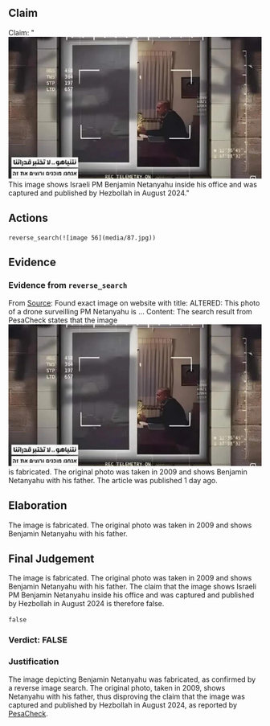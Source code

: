 ## Claim
Claim: "![image 56](media/87.jpg) This image shows Israeli PM Benjamin Netanyahu inside his office and was captured and published by Hezbollah in August 2024."

## Actions
```
reverse_search(![image 56](media/87.jpg))
```

## Evidence
### Evidence from `reverse_search`
From [Source](https://pesacheck.org/altered-this-photo-of-a-drone-surveilling-pm-netanyahu-is-fabricated-396f43e817da): Found exact image on website with title: ALTERED: This photo of a drone surveilling PM Netanyahu is ...
Content: The search result from PesaCheck states that the image ![image 56](media/87.jpg) is fabricated. The original photo was taken in 2009 and shows Benjamin Netanyahu with his father. The article was published 1 day ago.


## Elaboration
The image is fabricated. The original photo was taken in 2009 and shows Benjamin Netanyahu with his father.


## Final Judgement
The image is fabricated. The original photo was taken in 2009 and shows Benjamin Netanyahu with his father. The claim that the image shows Israeli PM Benjamin Netanyahu inside his office and was captured and published by Hezbollah in August 2024 is therefore false.

`false`

### Verdict: FALSE

### Justification
The image depicting Benjamin Netanyahu was fabricated, as confirmed by a reverse image search. The original photo, taken in 2009, shows Netanyahu with his father, thus disproving the claim that the image was captured and published by Hezbollah in August 2024, as reported by [PesaCheck](https://pesacheck.org/altered-this-photo-of-a-drone-surveilling-pm-netanyahu-is-fabricated-396f43e817da).
